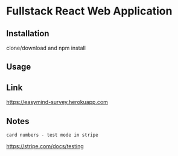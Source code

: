 # Fullstack React Web Application

## Installation

clone/download and npm install

## Usage

## Link
https://easymind-survey.herokuapp.com

## Notes

```
card numbers - test mode in stripe
```
https://stripe.com/docs/testing
